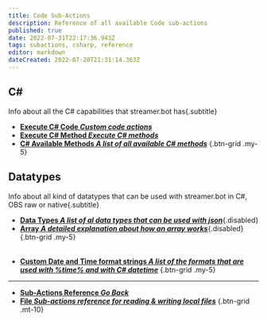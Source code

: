 ```yaml
---
title: Code Sub-Actions
description: Reference of all available Code sub-actions
published: true
date: 2022-07-31T22:17:36.943Z
tags: subactions, csharp, reference
editor: markdown
dateCreated: 2022-07-20T21:31:14.363Z
---
```


## C#
Info about all the C# capabilities that streamer.bot has{.subtitle}
- [<i class="mdi mdi-language-csharp primary--text"></i>**Execute C# Code *Custom code actions***](/en/Sub-Actions/Code/Execute-CSharp-Code)
- [<i class="mdi mdi-language-csharp primary--text"></i>**Execute C# Method *Execute C# methods***](/en/Sub-Actions/Code/Execute-CSharp-Method)
- [<i class="mdi mdi-language-csharp primary--text"></i> **C# Available Methods *A list of all available C# methods***](/en/Sub-Actions/Code/Execute-CSharp-Code/Available-Methods)
{.btn-grid .my-5}

## Datatypes
Info about all kind of datatypes that can be used with streamer.bot in C#, OBS raw or native{.subtitle}
- [<i class="mdi mdi-database primary--text"></i> **Data Types *A list of al data types that can be used with json***](/en/Sub-Actions/Code/JSON/Data-Types){.disabled}
- [<i class="mdi mdi-code-array primary--text"></i>**Array *A detailed explanation about how an array works***](/en/Sub-Actions/Code/JSON/Array){.disabled}
{.btn-grid .my-5}
######
- [<i class="mdi mdi-clock primary--text"></i>**Custom Date and Time format strings *A list of the formats that are used with %time% and with C# datetime***](/en/Sub-Actions/Code/Other/DateTime)
{.btn-grid .my-5}

---

- [<i class="mdi mdi-chevron-left"></i>**Sub-Actions Reference *Go Back***](/en/Sub-Actions)
- [<i class="mdi mdi-file-code primary--text"></i> **File *Sub-actions reference for reading &amp; writing local files***](/en/Sub-Actions/File)
{.btn-grid .mt-10}